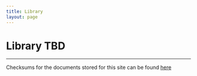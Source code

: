 ```yaml
---
title: Library
layout: page
---
```



# Library TBD

---
Checksums for the documents stored for this site can be found [here](checksums)

  
